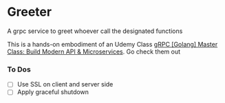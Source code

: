 # Greeter

A grpc service to greet whoever call the designated functions

This is a hands-on embodiment of an Udemy Class [gRPC [Golang] Master Class: Build Modern API & Microservices](https://www.udemy.com/course/grpc-golang/). Go check them out

### To Dos

- [ ] Use SSL on client and server side
- [ ] Apply graceful shutdown
